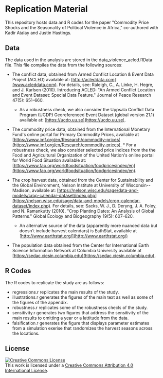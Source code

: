 # Replication Material

This repository hosts data and R codes for the paper "Commodity Price Shocks and the Seasonality of Political Violence in Africa," co-authored with Kadir Atalay and Justin Hastings.

## Data

The data used in the analysis are stored in the data_violence_acled.RData file. This file compiles the data from the following sources:

- The conflict data, obtained from Armed Conflict Location & Event Data Project (ACLED) available at: [http://acleddata.com](www.acleddata.com). For details, see: Raleigh, C., A. Linke, H. Hegre, and J. Karlsen (2010). Introducing ACLED: "An Armed Conflict Location and Event Dataset: Special Data Feature." Journal of Peace Research 47(5): 651–660.
  * As a robustness check, we also consider the Uppsala Conflict Data Program (UCDP) Georeferenced Event Dataset (global version 21.1) available at: [https://ucdp.uu.se](https://ucdp.uu.se). 

- The commodity price data, obtained from the International Monetary Fund's online portal for Primary Commodity Prices, available at [https://www.imf.org/en/Research/commodity-prices](https://www.imf.org/en/Research/commodity-prices).   * For a robustness check, we also consider selected price indices from the the Food and Agricultural Organization of the United Nation's online portal for World Food Situation available at: [https://www.fao.org/worldfoodsituation/foodpricesindex/en](https://www.fao.org/worldfoodsituation/foodpricesindex/en).

- The crop harvest data, obtained from the Center for Sustainability and the Global Environment, Nelson Institute at University of Wisconsin--Madison, available at: [https://nelson.wisc.edu/sage/data-and-models/crop-calendar-dataset/index.php](https://nelson.wisc.edu/sage/data-and-models/crop-calendar-dataset/index.php). For details, see: Sacks, W. J., D. Deryng, J. A. Foley, and N. Ramankutty (2010). "Crop Planting Dates: An Analysis of Global Patterns." Global Ecology and Biogeography 19(5): 607–620.
  * An alternative source of the data (apparently more nuanced data but doesn't include harvest calendars) is EathStat, available at [http://www.earthstat.org/](http://www.earthstat.org/)

- The population data obtained from the Center for International Earth Science Information Network at Columbia University available at [https://sedac.ciesin.columbia.edu](https://sedac.ciesin.columbia.edu).


## R Codes

The R codes to replicate the study are as follows:

- regressions.r replicates the main results of the study.
- illustrations.r generates the figures of the main text as well as some of the figures of the appendix.
- robustness.r replicates some of the robustness checls of the study.
- sensitivity.r generates two figures that address the sensitivity of the main results to omitting a year or a lattitude from the data.
- falsification.r generates the figure that displays parameter estimates from a simulation exerise that randomizes the harvest seasons across the locations.


## License

<a rel="license" href="http://creativecommons.org/licenses/by/4.0/"><img alt="Creative Commons License" style="border-width:0" src="https://i.creativecommons.org/l/by/4.0/88x31.png" /></a><br />This work is licensed under a <a rel="license" href="http://creativecommons.org/licenses/by/4.0/">Creative Commons Attribution 4.0 International License</a>.

